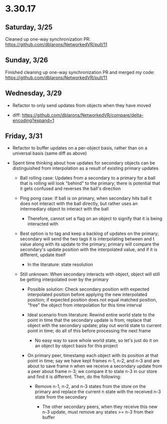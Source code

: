 # 3.30.17

## Saturday, 3/25

Cleaned up one-way synchronization PR: https://github.com/dblarons/NetworkedVR/pull/11

## Sunday, 3/26

Finished cleaning up one-way synchronization PR and merged my code: https://github.com/dblarons/NetworkedVR/pull/11

## Wednesday, 3/29

- Refactor to only send updates from objects when they have moved

- diff: https://github.com/dblarons/NetworkedVR/compare/delta-encoding?expand=1

## Friday, 3/31

- Refactor to buffer updates on a per-object basis, rather than on a universal basis (same diff as above)

- Spent time thinking about how updates for secondary objects can be distinguished from interpolation as a result of existing primary updates

  - Ball rolling case: Updates from a secondary to a primary for a ball that is rolling will look "behind"
    to the primary; there is potential that it gets confused and reverses the ball's direction

  - Ping pong case: If ball is on primary, when secondary hits ball it does not interact with the ball
    directly, but rather uses an intermediary object to interact with the ball

    - Therefore, cannot set a flag on an object to signify that it is being interacted with

  - Best option is to tag and keep a backlog of updates on the primary; secondary will send the two tags it is
    interpolating between and t value along with its update to the primary; primary will compare the secondary's 
    update position with the interpolated value, and if it is different, update itself
    
    - In the literature: state resolution

  - Still unknown: When secondary interacts with object, object will still be getting interpolated over by the 
    primary

    - Possible solution: Check secondary position with expected interpolated position before applying the new
      interpolated position; if expected position does not equal matched position, "free" the object from
      interpolation for this time interval

    - Ideal scenario from literature: Rewind entire world state to the point in time that the secondary update
      is from; replace that object with the secondary update; play out world state to current point in time; do
      all of this before processing the next frame

      - No easy way to save whole world state, so let's just do it on an object by object basis for this project

    - On primary peer, timestamp each object with its position at that point in time; say we have kept frames
      n-1, n-2, and n-3 and are about to save frame n when we receive a secondary update from a peer about frame
      n-3; we compare it to state n-3 in our store and find it is different. Then, do the following:

      - Remove n-1, n-2, and n-3 states from the store on the primary and replace the current n state with
        the received n-3 state from the secondary

        - The other secondary peers, when they receive this new n-3 update, must remove any states >= n-3 from
          their buffer